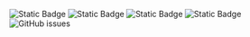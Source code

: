 ![Static Badge](https://img.shields.io/badge/blacklists-60-000000) ![Static Badge](https://img.shields.io/badge/blacklisted-3085040-cc0000) ![Static Badge](https://img.shields.io/badge/whitelisted-2244-00CC00) ![Static Badge](https://img.shields.io/badge/streaming_blacklist-28107-000000) ![GitHub issues](https://img.shields.io/github/issues/fabriziosalmi/blacklists)
